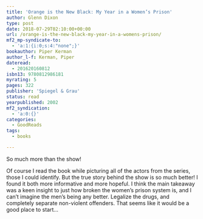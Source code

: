 ```yaml
---
title: 'Orange is the New Black: My Year in a Women’s Prison'
author: Glenn Dixon
type: post
date: 2018-07-29T02:10:00+00:00
url: /orange-is-the-new-black-my-year-in-a-womens-prison/
mf2_mp-syndicate-to:
  - 'a:1:{i:0;s:4:"none";}'
bookauthor: Piper Kerman
author_l-f: Kerman, Piper
dateread:
  - 201620160812
isbn13: 9780812986181
myrating: 5
pages: 322
publisher: 'Spiegel & Grau'
status: read
yearpublished: 2002
mf2_syndication:
  - 'a:0:{}'
categories:
  - GoodReads
tags:
  - books

---
```

So much more than the show!

<span class="a-size-base review-text" data-hook="review-body">Of course I read the book while picturing all of the actors from the series, those I could identify. But the true story behind the show is so much better! I found it both more informative and more hopeful. I think the main takeaway was a keen insight to just how broken the women&#8217;s prison system is, and I can&#8217;t imagine the men&#8217;s being any better. Legalize the drugs, and completely separate non-violent offenders. That seems like it would be a good place to start&#8230;</span>
